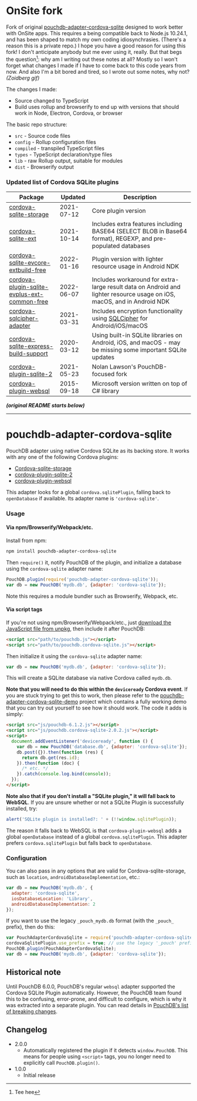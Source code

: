 OnSite fork
======
Fork of original [pouchdb-adapter-cordova-sqlite](https://github.com/pouchdb-community/pouchdb-adapter-cordova-sqlite) designed to work better with OnSite apps. This requires a being compatible back to Node.js 10.24.1, and has been shaped to match my own coding idiosynchrasies. (There's a reason this is a private repo.) I hope you have a good reason for using this fork! I don't anticipate anybody but me ever using it, really. But that begs the question[^1]: why am I writing out these notes at all? Mostly so I won't forget what changes I made if I have to come back to this code years from now. And also I'm a bit bored and tired, so I wrote out some notes, why not? *(Zoidberg gif)*

The changes I made:

- Source changed to TypeScript
- Build uses rollup and browserify to end up with versions that should work in Node, Electron, Cordova, or browser

The basic repo structure:

- `src` - Source code files
- `config` - Rollup configuration files
- `compiled` - transpiled TypeScript files
- `types` - TypeScript declaration/type files
- `lib` - raw Rollup output, suitable for modules
- `dist` - Browserify output

### Updated list of Cordova SQLite plugins

| Package                                                                                                                   | Updated    | Description                                                                                                             |
| ------------------------------------------------------------------------------------------------------------------------- | ---------- | ----------------------------------------------------------------------------------------------------------------------- |
| [cordova-sqlite-storage](https://github.com/storesafe/cordova-sqlite-storage)                                             | 2021-07-12 | Core plugin version                                                                                                     |
| [cordova-sqlite-ext](https://github.com/brodybits/cordova-sqlite-ext)                                                     | 2021-10-14 | Includes extra features including BASE64 (SELECT BLOB in Base64 format), REGEXP, and pre-populated databases            |
| [cordova-sqlite-evcore-extbuild-free](https://github.com/storesafe/cordova-sqlite-evcore-extbuild-free)                   | 2022-01-16 | Plugin version with lighter resource usage in Android NDK                                                               |
| [cordova-plugin-sqlite-evplus-ext-common-free](https://github.com/storesafe/cordova-plugin-sqlite-evplus-ext-common-free) | 2022-06-07 | Includes workaround for extra-large result data on Android and lighter resource usage on iOS, macOS, and in Android NDK |
| [cordova-sqlcipher-adapter](https://github.com/storesafe/cordova-sqlcipher-adapter)                                       | 2021-03-31 | Includes encryption functionality using [SQLCipher](https://www.zetetic.net/sqlcipher/) for Android/iOS/macOS           |
| [cordova-sqlite-express-build-support](https://github.com/storesafe/cordova-sqlite-express-build-support)                 | 2020-03-12 | Using built-in SQLite libraries on Android, iOS, and macOS - may be missing some important SQLite updates               |
| [cordova-plugin-sqlite-2](https://github.com/nolanlawson/cordova-plugin-sqlite-2)                                         | 2021-05-23 | Nolan Lawson's PouchDB-focused fork                                                                                     |
| [cordova-plugin-websql](https://github.com/Microsoft/cordova-plugin-websql)                                               | 2015-09-18 | Microsoft version written on top of C# library                                                                          |

[^1]: Tee hee

***(original README starts below)***

------

pouchdb-adapter-cordova-sqlite
======

PouchDB adapter using native Cordova SQLite as its backing store. It works with any one of the following Cordova plugins:

- [Cordova-sqlite-storage](https://github.com/litehelpers/Cordova-sqlite-storage)
- [cordova-plugin-sqlite-2](https://github.com/nolanlawson/cordova-plugin-sqlite-2)
- [cordova-plugin-websql](https://github.com/Microsoft/cordova-plugin-websql)

This adapter looks for a global `cordova.sqlitePlugin`, falling back to `openDatabase` if available. Its adapter name is `'cordova-sqlite'`.

### Usage

#### Via npm/Browserify/Webpack/etc.

Install from npm:

```bash
npm install pouchdb-adapter-cordova-sqlite
```

Then `require()` it, notify PouchDB of the plugin, and initialize a database using the `cordova-sqlite` adapter name:

```js
PouchDB.plugin(require('pouchdb-adapter-cordova-sqlite'));
var db = new PouchDB('mydb.db', {adapter: 'cordova-sqlite'});
```

Note this requires a module bundler such as Browserify, Webpack, etc.

#### Via script tags

If you're not using npm/Browserify/Webpack/etc., just [download the JavaScript file from unpkg](https://unpkg.com/pouchdb-adapter-cordova-sqlite/dist/pouchdb.cordova-sqlite.js), then include it after PouchDB:

```html
<script src="path/to/pouchdb.js"></script>
<script src="path/to/pouchdb.cordova-sqlite.js"></script>
```

Then initialize it using the `cordova-sqlite` adapter name:

```js
var db = new PouchDB('mydb.db', {adapter: 'cordova-sqlite'});
```

This will create a SQLite database via native Cordova called `mydb.db`.

**Note that you will need to do this within the `deviceready` Cordova event**. If you are stuck trying to get this to work, then please refer to the [pouchdb-adapter-cordova-sqlite-demo](https://github.com/nolanlawson/pouchdb-adapter-cordova-sqlite-demo) project which contains a fully working demo that you can try out yourself to see how it should work. The code it adds is simply:

```html
<script src="js/pouchdb-6.1.2.js"></script>
<script src="js/pouchdb.cordova-sqlite-2.0.2.js"></script>
<script>
  document.addEventListener('deviceready', function () {
    var db = new PouchDB('database.db', {adapter: 'cordova-sqlite'});
    db.post({}).then(function (res) {
      return db.get(res.id);
    }).then(function (doc) {
      /* etc. */
    }).catch(console.log.bind(console));
  });
</script>
```

**Note also that if you don't install a "SQLite plugin," it will fall back to WebSQL**. If you are unsure whether or not a SQLite Plugin is successfully installed, try:

```js
alert('SQLite plugin is installed?: ' + (!!window.sqlitePlugin));
```

The reason it falls back to WebSQL is that `cordova-plugin-websql` adds a global `openDatabase` instead of a global `cordova.sqlitePlugin`. This adapter prefers `cordova.sqlitePlugin` but falls back to `openDatabase`.

### Configuration

You can also pass in any options that are valid for Cordova-sqlite-storage, such as `location`, 
`androidDatabaseImplementation`, etc.:

```js
var db = new PouchDB('mydb.db', {
  adapter: 'cordova-sqlite',
  iosDatabaseLocation: 'Library',
  androidDatabaseImplementation: 2
});
```

If you want to use the legacy `_pouch_mydb.db` format (with the `_pouch_` prefix), then do this:

```js
var PouchAdapterCordovaSqlite = require('pouchdb-adapter-cordova-sqlite');
cordovaSqlitePlugin.use_prefix = true; // use the legacy '_pouch' prefix
PouchDB.plugin(PouchAdapterCordovaSqlite);
var db = new PouchDB('mydb.db', {adapter: 'cordova-sqlite'});
```

## Historical note

Until PouchDB 6.0.0, PouchDB's regular `websql` adapter supported the Cordova SQLite Plugin automatically. However, the PouchDB team found this
to be confusing, error-prone, and difficult to configure, which is why it was extracted into a separate plugin. You can read details in [PouchDB's list of breaking changes](https://github.com/pouchdb/pouchdb/wiki/Breaking-changes).

## Changelog

- 2.0.0
  - Automatically registered the plugin if it detects `window.PouchDB`. This means for people using `<script>` tags, you no longer need to explicitly call `PouchDB.plugin()`.
- 1.0.0
  - Initial release
